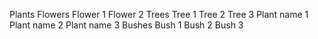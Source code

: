 Plants
Flowers
Flower 1
Flower 2
Trees
Tree 1
Tree 2
Tree 3
Plant name 1
Plant name 2 
Plant name 3
Bushes
Bush 1
Bush 2
Bush 3
